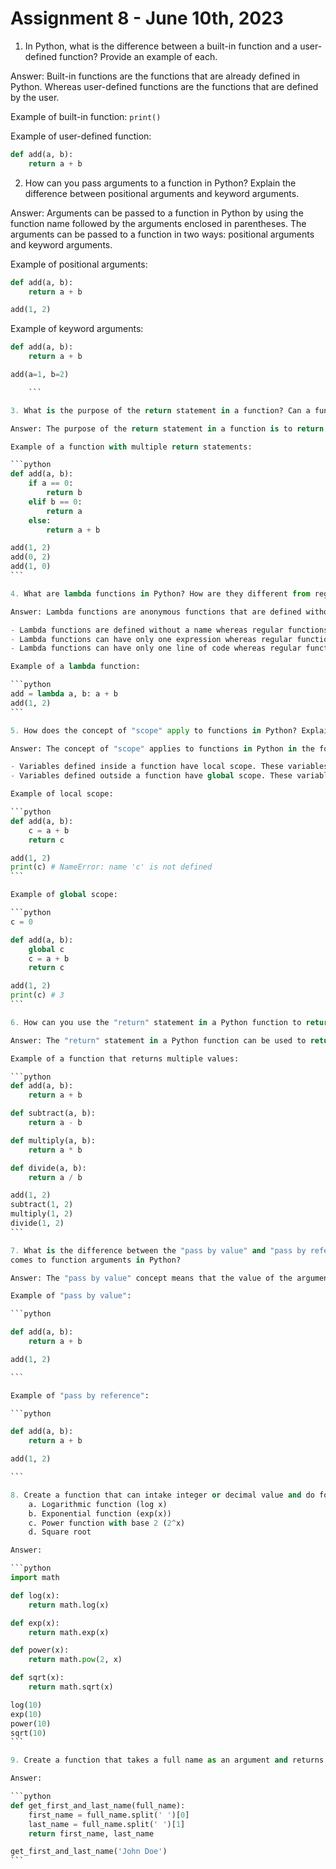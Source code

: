 # Assignment 8 - June 10th, 2023

1. In Python, what is the difference between a built-in function and a user-defined function? Provide an example of each.

Answer: Built-in functions are the functions that are already defined in Python. Whereas user-defined functions are the functions that are defined by the user.

Example of built-in function: `print()`

Example of user-defined function:

```python
def add(a, b):
    return a + b
```

2. How can you pass arguments to a function in Python? Explain the difference between positional arguments and keyword arguments.

Answer: Arguments can be passed to a function in Python by using the function name followed by the arguments enclosed in parentheses. The arguments can be passed to a function in two ways: positional arguments and keyword arguments.

Example of positional arguments:

```python
def add(a, b):
    return a + b

add(1, 2)

```

Example of keyword arguments:

````python
def add(a, b):
    return a + b

add(a=1, b=2)

    ```

3. What is the purpose of the return statement in a function? Can a function have multiple return statements? Explain with an example.

Answer: The purpose of the return statement in a function is to return a value from the function. A function can have multiple return statements. The return statement can be used to return a value from the function and terminate the function execution. The return statement can also be used to return a value from the function and continue the function execution.

Example of a function with multiple return statements:

```python
def add(a, b):
    if a == 0:
        return b
    elif b == 0:
        return a
    else:
        return a + b

add(1, 2)
add(0, 2)
add(1, 0)
```

4. What are lambda functions in Python? How are they different from regular functions? Provide an example where a lambda function can be useful.

Answer: Lambda functions are anonymous functions that are defined without a name. Lambda functions are different from regular functions in the following ways:

- Lambda functions are defined without a name whereas regular functions are defined with a name.
- Lambda functions can have only one expression whereas regular functions can have multiple expressions.
- Lambda functions can have only one line of code whereas regular functions can have multiple lines of code.

Example of a lambda function:

```python
add = lambda a, b: a + b
add(1, 2)
```

5. How does the concept of "scope" apply to functions in Python? Explain the difference between local scope and global scope.

Answer: The concept of "scope" applies to functions in Python in the following ways:

- Variables defined inside a function have local scope. These variables can be accessed only inside the function.
- Variables defined outside a function have global scope. These variables can be accessed inside the function.

Example of local scope:

```python
def add(a, b):
    c = a + b
    return c

add(1, 2)
print(c) # NameError: name 'c' is not defined
```

Example of global scope:

```python
c = 0

def add(a, b):
    global c
    c = a + b
    return c

add(1, 2)
print(c) # 3
```

6. How can you use the "return" statement in a Python function to return multiple values?

Answer: The "return" statement in a Python function can be used to return multiple values by using the "return" statement multiple times.

Example of a function that returns multiple values:

```python
def add(a, b):
    return a + b

def subtract(a, b):
    return a - b

def multiply(a, b):
    return a * b

def divide(a, b):
    return a / b

add(1, 2)
subtract(1, 2)
multiply(1, 2)
divide(1, 2)
```

7. What is the difference between the "pass by value" and "pass by reference" concepts when it
comes to function arguments in Python?

Answer: The "pass by value" concept means that the value of the argument is passed to the function. The "pass by reference" concept means that the reference of the argument is passed to the function.

Example of "pass by value":

```python

def add(a, b):
    return a + b

add(1, 2)

```

Example of "pass by reference":

```python

def add(a, b):
    return a + b

add(1, 2)

```

8. Create a function that can intake integer or decimal value and do following operations:
    a. Logarithmic function (log x)
    b. Exponential function (exp(x))
    c. Power function with base 2 (2^x)
    d. Square root

Answer:

```python
import math

def log(x):
    return math.log(x)

def exp(x):
    return math.exp(x)

def power(x):
    return math.pow(2, x)

def sqrt(x):
    return math.sqrt(x)

log(10)
exp(10)
power(10)
sqrt(10)
```

9. Create a function that takes a full name as an argument and returns first name and last name.

Answer:

```python
def get_first_and_last_name(full_name):
    first_name = full_name.split(' ')[0]
    last_name = full_name.split(' ')[1]
    return first_name, last_name

get_first_and_last_name('John Doe')
```
````
